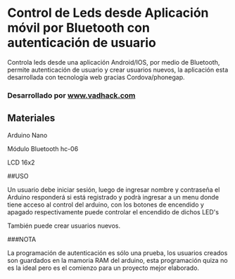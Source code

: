 # Control de Leds desde Aplicación móvil por Bluetooth con autenticación de usuario

Controla leds desde una aplicación Android/IOS, por medio de Bluetooth, permite autenticación de usuario y crear usuarios nuevos, la aplicación esta desarrollada con tecnología web gracias Cordova/phonegap.

### Desarrollado por www.vadhack.com

## Materiales

Arduino Nano

Módulo Bluetooth hc-06

LCD 16x2


##USO

Un usuario debe iniciar sesión, luego de ingresar nombre y contraseña el Arduino responderá si está registrado y podrà ingresar a un menu donde tiene acceso al control del arduino, con los botones de encendido y apagado respectivamente puede controlar el encendido de dichos LED's

También puede crear usuarios nuevos.

###NOTA

La programación de autenticación es sólo una prueba, los usuarios creados son guardados en la mamoria RAM del arduino, esta programación quiza no es la ideal pero es el comienzo para un proyecto mejor elaborado.

